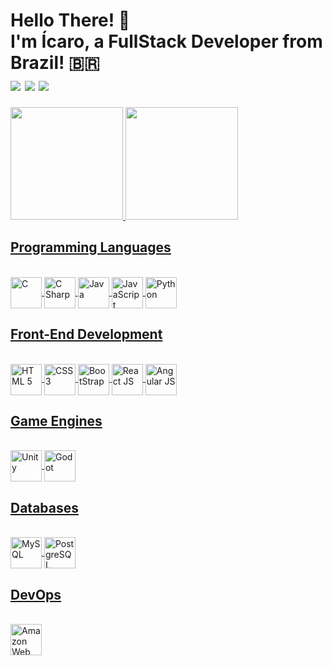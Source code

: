 <div>
  <h1>
    Hello There! 👋 <br>
    I'm Ícaro, a FullStack Developer from Brazil! 🇧🇷 <br>
    <div>
      <a href="https://twitter.com/siricarus_" target="_blank"> <img src="https://img.shields.io/badge/Twitter-1DA1F2?style=for-the-badge&logo=twitter&logoColor=white"></a>
    <a href="https://instagram.com/icarus_nathan" target="_blank"><img src="https://img.shields.io/badge/-Instagram-%23E4405F?style=for-the-badge&logo=instagram&logoColor=white" target="_blank"></a>
    <a href="https://www.linkedin.com/in/icarobarboza" target="_blank"><img src="https://img.shields.io/badge/-LinkedIn-%230077B5?style=for-the-badge&logo=linkedin&logoColor=white" target="_blank"></a>
    </div>
  </h1>
</div>

<div>
  <a href="https://github.com/IcarusNB">
  <img height="180em" src="https://github-readme-stats.vercel.app/api?username=IcarusNB&show_icons=true&theme=dracula&include_all_commits=true&count_private=true"/>
  <img height="180em" src="https://github-readme-stats.vercel.app/api/top-langs/?username=IcarusNB&layout=compact&langs_count=7&theme=dracula"/>
</div>
  
<div>
  <h2>Programming Languages</h2>
  <div style="display: inline_block"> <br>
    <img align="center" alt="C" height="50" width="50" src="https://cdn.jsdelivr.net/gh/devicons/devicon/icons/c/c-original.svg">
    <img align="center" alt="C Sharp" height="50" width="50" src="https://cdn.jsdelivr.net/gh/devicons/devicon/icons/csharp/csharp-original.svg">
    <img align="center" alt="Java" height="50" width="50" src="https://cdn.jsdelivr.net/gh/devicons/devicon/icons/java/java-original.svg">
    <img align="center" alt="JavaScript" height="50" width="50" src="https://cdn.jsdelivr.net/gh/devicons/devicon/icons/javascript/javascript-original.svg">
    <img align="center" alt="Python" height="50" width="50" src="https://cdn.jsdelivr.net/gh/devicons/devicon/icons/python/python-original.svg">
  </div>
</div>
  
<div>
  <h2>Front-End Development</h2>
  <div style="display: inline_block"> <br>
    <img align="center" alt="HTML 5" height="50" width="50" src="https://cdn.jsdelivr.net/gh/devicons/devicon/icons/html5/html5-original.svg">
    <img align="center" alt="CSS 3" height="50" width="50" src="https://cdn.jsdelivr.net/gh/devicons/devicon/icons/css3/css3-original.svg">
    <img align="center" alt="BootStrap" height="50" width="50" src="https://cdn.jsdelivr.net/gh/devicons/devicon/icons/bootstrap/bootstrap-original.svg">
    <img align="center" alt="React JS" height="50" width="50" src="https://cdn.jsdelivr.net/gh/devicons/devicon/icons/react/react-original.svg">
    <img align="center" alt="Angular JS" height="50" width="50" src="https://cdn.jsdelivr.net/gh/devicons/devicon/icons/angularjs/angularjs-original.svg">
  </div>
</div>
  
<div>
  <h2>Game Engines</h2>
  <div style="display: inline_block"> <br>
    <img align="center" alt="Unity" height="50" width="50" src="https://cdn.jsdelivr.net/gh/devicons/devicon/icons/unity/unity-original.svg">
    <img align="center" alt="Godot" height="50" width="50" src="https://cdn.jsdelivr.net/gh/devicons/devicon/icons/godot/godot-original.svg">
  </div>
</div>
  
<div>
  <h2>Databases</h2>
  <div style="display: inline_block"> <br>
    <img align="center" alt="MySQL" height="50" width="50" src="https://cdn.jsdelivr.net/gh/devicons/devicon/icons/mysql/mysql-original.svg">
    <img align="center" alt="PostgreSQL" height="50" width="50" src="https://cdn.jsdelivr.net/gh/devicons/devicon/icons/postgresql/postgresql-original.svg">
  </div>
</div>
 
<div>
  <h2>DevOps</h2>
  <div style="display: inline_block"> <br>
    <img align="center" alt="Amazon Web Services" height="50" width="50" src="https://cdn.jsdelivr.net/gh/devicons/devicon/icons/amazonwebservices/amazonwebservices-original.svg">
  </div>
</div>
